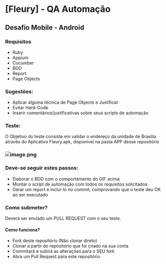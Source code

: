 # [Fleury] - QA Automação
## Desafio Mobile - Android

### Requisitos

- Ruby
- Appium
- Cucumber
- BDD
- Report
- Page Objects

### Sugestões:

- Aplicar alguma técnica de Page Objects e Justificar
- Evitar Hard-Code
- Inserir comentários/justificativas sobre seus scripts de automação 

### Teste:

O Objetivo do teste consiste em validar o endereço da unidade de Brasília através do Aplicativo Fleury.apk, disponível na pasta APP desse repositório

### ![image.png](/images/01.gif)

### Deve-se seguir estes passos:

- Elaborar o BDD com o comportamento do GIF acima
- Montar o script de automação com todos os requisitos solicitados
- Gerar um report e incluí-lo no commit, comprovando que o teste deu OK ao ser executado

### Como submeter?

Deverá ser enviado um PULL REQUEST com o seu teste.

#### Como funciona?

- Fork deste repositório (Não clonar direto)
- Clonar a partir do repositório que foi criado na sua conta
- Commitará e subirá as alterações para o SEU fork
- Abra um Pull Request para este repositório


